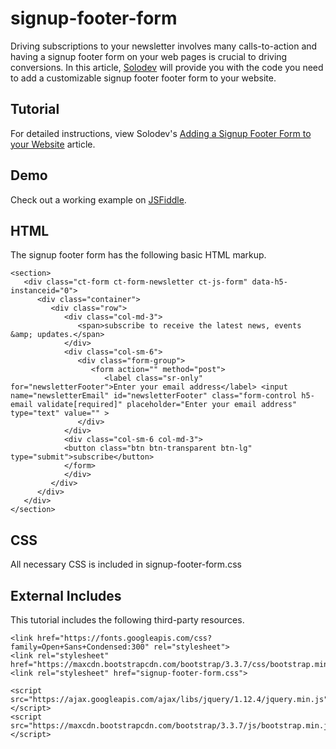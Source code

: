 # signup-footer-form
Driving subscriptions to your newsletter involves many calls-to-action and having a signup footer form on your web pages is crucial to driving conversions. In this article, [Solodev](https://www.solodev.com/) will provide you with the code you need to add a customizable signup footer footer form to your website.

## Tutorial

For detailed instructions, view Solodev's [Adding a Signup Footer Form to your Website](https://www.solodev.com/blog/web-design/drive-subscriptions-with-a-signup-footer-form.stml) article.

## Demo

Check out a working example on [JSFiddle](https://jsfiddle.net/solodev/dsnbgjkw/).

## HTML

The signup footer form has the following basic HTML markup.

```
<section>
   <div class="ct-form ct-form-newsletter ct-js-form" data-h5-instanceid="0">
      <div class="container">
         <div class="row">
            <div class="col-md-3">
               <span>subscribe to receive the latest news, events &amp; updates.</span>
            </div>
            <div class="col-sm-6">
               <div class="form-group">
                  <form action="" method="post">
                     <label class="sr-only" for="newsletterFooter">Enter your email address</label> <input name="newsletterEmail" id="newsletterFooter" class="form-control h5-email validate[required]" placeholder="Enter your email address" type="text" value="" >
               </div>
            </div>
            <div class="col-sm-6 col-md-3">
            <button class="btn btn-transparent btn-lg" type="submit">subscribe</button>
            </form>
            </div>
         </div>
      </div>
   </div>
</section>
```
## CSS

All necessary CSS is included in signup-footer-form.css

## External Includes

This tutorial includes the following third-party resources.

```
<link href="https://fonts.googleapis.com/css?family=Open+Sans+Condensed:300" rel="stylesheet">
<link rel="stylesheet" href="https://maxcdn.bootstrapcdn.com/bootstrap/3.3.7/css/bootstrap.min.css">
<link rel="stylesheet" href="signup-footer-form.css">

<script src="https://ajax.googleapis.com/ajax/libs/jquery/1.12.4/jquery.min.js"></script>
<script src="https://maxcdn.bootstrapcdn.com/bootstrap/3.3.7/js/bootstrap.min.js"></script>

```
